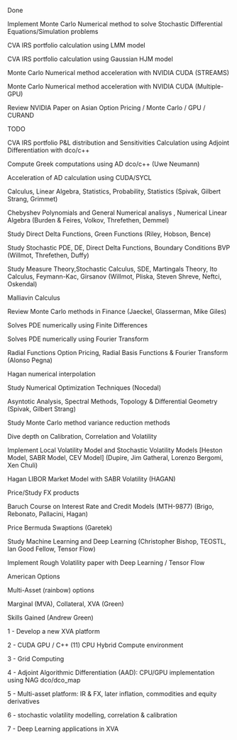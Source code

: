 
Done

Implement Monte Carlo Numerical method to solve Stochastic Differential Equations/Simulation problems

CVA IRS portfolio calculation using LMM model

CVA IRS portfolio calculation using Gaussian HJM model

Monte Carlo Numerical method acceleration with NVIDIA CUDA (STREAMS)

Monte Carlo Numerical method acceleration with NVIDIA CUDA (Multiple-GPU)

Review NVIDIA Paper on Asian Option Pricing / Monte Carlo / GPU / CURAND

TODO

CVA IRS portfolio P&L distribution and Sensitivities Calculation using Adjoint Differentiation with dco/c++

Compute Greek computations using AD dco/c++ (Uwe Neumann)

Acceleration of AD calculation using CUDA/SYCL

Calculus, Linear Algebra, Statistics, Probability, Statistics (Spivak, Gilbert Strang, Grimmet)

Chebyshev Polynomials and General Numerical analisys , Numerical Linear Algebra (Burden & Feires, Volkov, Threfethen, Demmel)

Study Direct Delta Functions, Green Functions (Riley, Hobson, Bence)

Study Stochastic PDE,  DE, Direct Delta Functions, Boundary Conditions BVP (Willmot, Threfethen, Duffy)

Study Measure Theory,Stochastic Calculus, SDE, Martingals Theory, Ito Calculus, Feymann-Kac, Girsanov (Willmot, Pliska, Steven Shreve, Neftci, Oskendal)

Malliavin Calculus

Review Monte Carlo methods in Finance (Jaeckel, Glasserman, Mike Giles)

Solves PDE numerically using Finite Differences

Solves PDE numerically using Fourier Transform

Radial Functions Option Pricing, Radial Basis Functions & Fourier Transform (Alonso Pegna)

Hagan numerical interpolation 

Study Numerical Optimization Techniques (Nocedal)

Asyntotic Analysis, Spectral Methods, Topology & Differential Geometry (Spivak, Gilbert Strang)

Study Monte Carlo method variance reduction methods

Dive depth on Calibration, Correlation and Volatility

Implement Local Volatility Model and Stochastic Volatility Models [Heston Model, SABR Model, CEV Model]
(Dupire, Jim Gatheral, Lorenzo Bergomi, Xen Chuli)

Hagan LIBOR Market Model with SABR Volatility (HAGAN)

Price/Study FX products

Baruch Course on Interest Rate and Credit Models (MTH-9877) (Brigo, Rebonato, Pallacini, Hagan)

Price Bermuda Swaptions (Garetek)

Study Machine Learning and Deep Learning (Christopher Bishop, TEOSTL, Ian Good Fellow, Tensor Flow)

Implement Rough Volatility paper with Deep Learning / Tensor Flow

American Options 

Multi-Asset (rainbow) options

Marginal (MVA), Collateral, XVA (Green)


Skills Gained (Andrew Green)

1 - Develop a new XVA platform

2 - CUDA GPU / C++ (11) CPU Hybrid Compute environment

3 - Grid Computing

4 - Adjoint Algorithmic Differentiation (AAD): CPU/GPU implementation using NAG dco/dco_map

5 - Multi-asset platform: IR & FX, later inflation, commodities and equity derivatives

6 - stochastic volatility modelling, correlation & calibration

7 - Deep Learning applications in XVA
